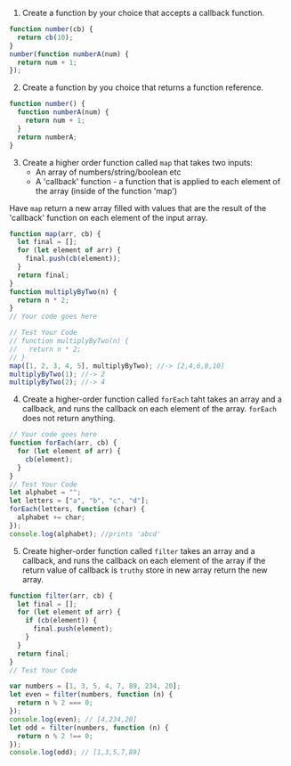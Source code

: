 1. Create a function by your choice that accepts a callback function.

```js
function number(cb) {
  return cb(10);
}
number(function numberA(num) {
  return num + 1;
});
```

2. Create a function by you choice that returns a function reference.

```js
function number() {
  function numberA(num) {
    return num + 1;
  }
  return numberA;
}
```

3. Create a higher order function called `map` that takes two inputs:
   - An array of numbers/string/boolean etc
   - A 'callback' function - a function that is applied to each element of the array (inside of the function 'map')

Have `map` return a new array filled with values that are the result of the 'callback' function on each element of the input array.

```js
function map(arr, cb) {
  let final = [];
  for (let element of arr) {
    final.push(cb(element));
  }
  return final;
}
function multiplyByTwo(n) {
  return n * 2;
}
// Your code goes here

// Test Your Code
// function multiplyByTwo(n) {
//   return n * 2;
// }
map([1, 2, 3, 4, 5], multiplyByTwo); //-> [2,4,6,8,10]
multiplyByTwo(1); //-> 2
multiplyByTwo(2); //-> 4
```

4. Create a higher-order function called `forEach` taht takes an array and a callback, and runs the callback on each element of the array. `forEach` does not return anything.

```js
// Your code goes here
function forEach(arr, cb) {
  for (let element of arr) {
    cb(element);
  }
}
// Test Your Code
let alphabet = "";
let letters = ["a", "b", "c", "d"];
forEach(letters, function (char) {
  alphabet += char;
});
console.log(alphabet); //prints 'abcd'
```

5. Create higher-order function called `filter` takes an array and a callback, and runs the callback on each element of the array if the return value of callback is `truthy` store in new array return the new array.

```js
function filter(arr, cb) {
  let final = [];
  for (let element of arr) {
    if (cb(element)) {
      final.push(element);
    }
  }
  return final;
}
// Test Your Code

var numbers = [1, 3, 5, 4, 7, 89, 234, 20];
let even = filter(numbers, function (n) {
  return n % 2 === 0;
});
console.log(even); // [4,234,20]
let odd = filter(numbers, function (n) {
  return n % 2 !== 0;
});
console.log(odd); // [1,3,5,7,89]
```
